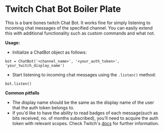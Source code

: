# Twitch Chat Bot Boiler Plate

This is a bare bones twitch Chat Bot. It works fine for simply listening to incoming chat messages of the specified channel. You can easily extend this with additional functionality such as custom commands and what not.

**Usage:**

- Initialize a ChatBot object as follows:
```
bot = ChatBot('<channel_name>', '<your_auth_token>', 'your_twitch_display_name')
```

- Start listening to incoming chat messages using the `.listen()` method:
```
bot.listen()
```

**Common pitfalls**

- The display name should be the same as the display name of the user that the auth token belongs to.
- If you'd like to have the ability to read badges of each message(such as bits received, no. of months subscribed), you'll need to acquire the auth token with relevant scopes. Check Twitch's [docs](https://dev.twitch.tv/docs/authentication/#scopes) for further information.
